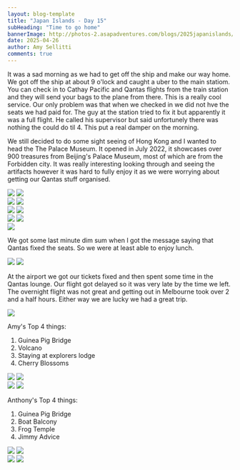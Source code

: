 ```yaml
---
layout: blog-template
title: "Japan Islands - Day 15"
subHeading: "Time to go home"
bannerImage: http://photos-2.asapadventures.com/blogs/2025japanislands/2025-04-26/PXL_20250426_035050979.jpg_compressed.JPEG
date: 2025-04-26
author: Amy Sellitti
comments: true
---
```


It was a sad morning as we had to get off the ship and make our way home. We got off the ship at about 9 o'lock and caught a uber to the main statiom. You can check in to Cathay Pacific and Qantas flights from the train station and they will send your bags to the plane from there. This is a really cool service. Our only problem was that when we checked in we did not hve the seats we had paid for. The guy at the station tried to fix it but apparently it was a full flight. He called his supervisor but said unfortunely there was nothing the could do til 4. This put a real damper on the morning. 

We still decided to do some sight seeing of Hong Kong and I wanted to head the The Palace Museum. It opened in July 2022, it showcases over 900 treasures from Beijing's Palace Museum, most of which are from the Forbidden city. It was really interesting looking through and seeing the artifacts however it was hard to fully enjoy it as we were worrying about getting our Qantas stuff organised.

<div class="grid-2c">
  <img src="http://photos-2.asapadventures.com/blogs/2025japanislands/2025-04-26/PXL_20250426_033148473.jpg_compressed.JPEG"/>
  <img src="http://photos-2.asapadventures.com/blogs/2025japanislands/2025-04-26/PXL_20250426_033437045.MP.jpg_compressed.JPEG"/>
</div>
<div class="grid-2c">
  <img src="http://photos-2.asapadventures.com/blogs/2025japanislands/2025-04-26/PXL_20250426_035347845.MP.jpg_compressed.JPEG"/>
  <img src="http://photos-2.asapadventures.com/blogs/2025japanislands/2025-04-26/PXL_20250426_040250076.MP.jpg_compressed.JPEG"/>
</div>
<div class="grid-2c">
  <img src="http://photos-2.asapadventures.com/blogs/2025japanislands/2025-04-26/PXL_20250426_035050979.jpg_compressed.JPEG"/>
  <img src="http://photos-2.asapadventures.com/blogs/2025japanislands/2025-04-26/PXL_20250426_035550406.jpg_compressed.JPEG"/>
</div>
<div class="grid-2c">
  <img src="http://photos-2.asapadventures.com/blogs/2025japanislands/2025-04-26/PXL_20250426_040123311.jpg_compressed.JPEG"/>
  <img src="http://photos-2.asapadventures.com/blogs/2025japanislands/2025-04-26/PXL_20250426_042650304.jpg_compressed.JPEG"/>
</div>
<div class="center-image"><img src="http://photos-2.asapadventures.com/blogs/2025japanislands/2025-04-26/PXL_20250426_040256655.jpg_compressed.JPEG"/></div>

We got some last minute dim sum when I got the message saying that Qantas fixed the seats. So we were at least able to enjoy lunch. 

<div class="grid-2c">
  <img src="http://photos-2.asapadventures.com/blogs/2025japanislands/2025-04-26/PXL_20250426_055232821.jpg_compressed.JPEG"/>
  <img src="http://photos-2.asapadventures.com/blogs/2025japanislands/2025-04-26/PXL_20250426_055947893.jpg_compressed.JPEG"/>
</div>

At the airport we got our tickets fixed and then spent some time in the Qantas lounge. Our flight got delayed so it was very late by the time we left. The overnight flight was not great and getting out in Melbourne took over 2 and a half hours. Either way we are lucky we had a great trip.

<div class="center-image"><img src="http://photos-2.asapadventures.com/blogs/2025japanislands/2025-04-26/PXL_20250426_091529532.MP.jpg_compressed.JPEG"/></div>


 Amy's Top 4 things:
 1. Guinea Pig Bridge
 2. Volcano
 3. Staying at explorers lodge
 4. Cherry Blossoms  
<div class="grid-2c">
  <img src="http://photos-2.asapadventures.com/blogs/2025japanislands/2025-04-16/PXL_20250416_070126418.jpg_compressed.JPEG"/>
  <img src="http://photos-2.asapadventures.com/blogs/2025japanislands/2025-04-18/PXL_20250418_030938123.jpg_compressed.JPEG"/>
</div>
<div class="grid-2c">
  <img src="http://photos-2.asapadventures.com/blogs/2025japanislands/2025-04-12/PXL_20250412_112910763.jpg_compressed.JPEG"/>
  <img src="http://photos-2.asapadventures.com/blogs/2025japanislands/2025-04-15/PXL_20250415_075624608.jpg_compressed.JPEG"/>
</div>


 Anthony's Top 4 things:
 1. Guinea Pig Bridge
 2. Boat Balcony
 3. Frog Temple
 4. Jimmy Advice

<div class="grid-2c">
  <img src="http://photos-2.asapadventures.com/blogs/2025japanislands/2025-04-16/PXL_20250416_065848723.jpg_compressed.JPEG"/>
  <img src="http://photos-2.asapadventures.com/blogs/2025japanislands/2025-04-21/PXL_20250421_065230409.jpg_compressed.JPEG"/>
</div>
<div class="grid-2c">
  <img src="http://photos-2.asapadventures.com/blogs/2025japanislands/2025-04-15/PXL_20250415_012306319.jpg_compressed.JPEG"/>
  <img src="http://photos-2.asapadventures.com/blogs/2025japanislands/2025-04-18/PXL_20250418_044512286.jpg_compressed.JPEG"/>
</div>